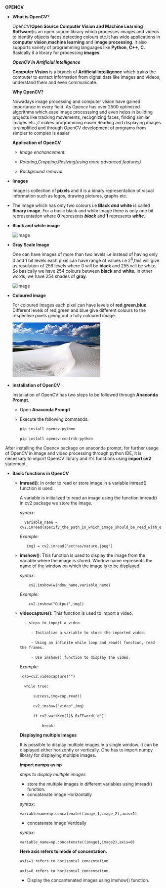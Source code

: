 **OPENCV**

- **What is OpenCV**?

   OpenCV(**Open Source Computer Vision and Machine Learning Software**)is an open source library which processes images and videos to identify objects faces,detecting colours etc.It has wide applications in **computer vision**,**machine learning** and **image processing**. It also supports variety of programming languages like **Python**, **C++**, **C**. Basically it a library for processing **images**.
   
   ***OpenCV in Artificial Intelligence***
   
   **Computer Vision** is a branch of **Artificial Intelligence** which trains the computer to extract information from digital data like images and videos, understand them and even communicate.
   
   **Why OpenCV?**
   
   Nowadays image processing and computer vision have gained importance in every field. As Opencv has over 2500 optimized algorithms which ease image processsing and even helps    in building projects like tracking movements, recognizing faces, finding similar images etc.,it makes programming easier.Reading and displaying images is simplified and   through OpenCV development of programs from simpler to complex is easier 
   
  **Application of OpenCV**
  
    - *Image enchancement.*
    
    - *Rotating,Cropping,Resizing(using more advanced features)*
    
    - *Background removal*.
    
    
 -   **Images**
   
     Image is collection of **pixels** and it is a binary representation of visual information such as logos, drawing pictures, graphs etc.
   
   - The image which has only two colours i.e **Black** ***and*** **white** is called **Binary image**.
     For a basic black and white image there is only one bit representation where **0** represents ***black*** and **1** represents ***white***.
     
-   **Black and white image**
   
    ![image](https://i.pinimg.com/236x/13/bc/e2/13bce226fa0d37b0ddca3ef09045d34d--monochrome-photography-black-white-photography.jpg)
   
   


 -   **Gray Scale Image**
   
     One can have images of more than two levels i.e instead of having only 0 and 1 bit levels each pixel can have range of values i.e $2^8$,this will give us resolution of 256     levels  where 0  will be  **black** and 255 will be white. So basically we have 254 colours between **black** and **white**. In other words, we have 254 shades of **gray**.
   
     ![image](https://i.stack.imgur.com/B2DBy.jpg)
   
-  **Coloured image**
   
   For coloured images each pixel can have levels of **red**,**green**,**blue**. Different levels of red,green and blue give different colours to the respective pixels giving
   out a fully coloured image.
  
  
   ![image](extras/original.jpg)   
   
   
  
- **Installation of OpenCV**
   
   Installation of OpenCV has two steps to be followed through **Anaconda Prompt**.
   - Open **Anaconda Prompt** 
   - Execute the following commands:
   
         pip install opencv-python
       
         pip install opencv-contrib-python
   
   
 After installing the Opencv package on anaconda prompt, for further usage of OpenCV in image and video processing through python IDE, it is necessary to import OpenCV library and it's functions using **import cv2** statement 
 
 
- **Basic functions in OpenCV**

  - **imread()**:
    In order to read or store image in a variable imread() function is used.
    
    A variable is initialized to read an image using the function imread() in cv2 package we store the image. 
       
       *syntax*:
       
          variable_name = cv2.imread(specify_the_path_in_which_image_should_be_read_with_extensions)
          
       *Example*:
       
           img1 = cv2.imread("extras/nature.jpeg")
          
          
          
   - **imshow()**:
   This function is used to display the image from the variable where the image is stored. Window name represents the name of the window on which the image is to be displayed.
            
     *syntax*:
      
             cv2.imshow(window_name,variable_name)
             
     *Example*:
     
             cv2.imshow("Output",img1)
     
     
   - **videocapture()**:
               This function is used to import a video.
               
           - steps to import a video
           
              - Initialize a variable to store the imported video.
              
              - Using an infinite while loop and read() function, read the frames.
              
              - Use imshow() function to display the video.
     
     
     *Example*: 
     
          cap=cv2.videocapture("")
          
           while true:
           
               success,img=cap.read()
               
               cv2.imshow("video",img)
               
               if cv2.waitKey(1)& 0xFF=ord('q'):
               
                   break:
                   
                   
     **Displaying multiple images**
     
       It is possible to display multiple images in a single window.
       It can be displayed either horizontly or vertically.
       One has to import numpy library for displaying multiple images.
       
        **import numpy as np**
        
       *steps to display multiple images*
       - store the multiple images in different variables using imread() function.
       - concatanate image Horizontally 
       
       *syntax*:
       
         variablename=np.concatenate((image_1,image_2),axis=1)
         
       - concatanate image Vertically
       
       *syntax*:
       
         variable_name=np.concatenate((image1,image2),axis=0)
         
        **Here axis refers to mode of concentation.**
         
         axis=1 refers to horizontal concentation.
         
         axis=0 refers to horizontal concentation.
         
        - Display the concantenated images using imshow() function.
        
     
     
     
     
     
     
     
     
     
     
     
               
            
          
    
 
   
   
   
  
   
